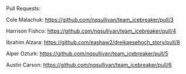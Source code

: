 Pull Requests:


Cole Malachuk: https://github.com/nqsullivan/team_icebreaker/pull/3

Harrison Fishco: https://github.com/nqsullivan/team_icebreaker/pull/4

Ibrahim Alzara: https://github.com/eashaw2/dreikaesehoch_story/pull/8

Alper Ozturk: https://github.com/nqsullivan/team_icebreaker/pull/5

Austin Carson: https://github.com/nqsullivan/team_icebreaker/pull/6
